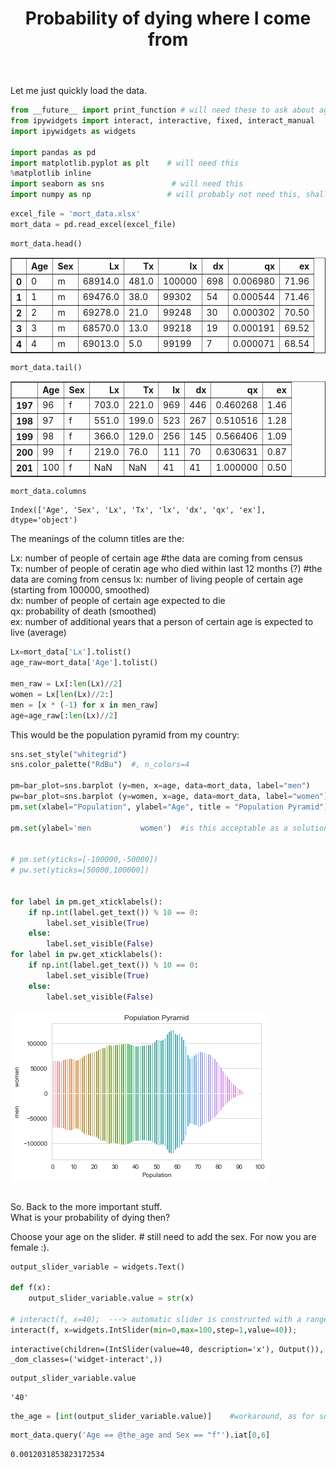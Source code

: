 ﻿---
layout: post
title: Probability of dying where I come from 
---
  
    
Let me just quickly load the data. 
  
  

```python
from __future__ import print_function # will need these to ask about age
from ipywidgets import interact, interactive, fixed, interact_manual
import ipywidgets as widgets

import pandas as pd
import matplotlib.pyplot as plt    # will need this
%matplotlib inline                 
import seaborn as sns               # will need this
import numpy as np                 # will probably not need this, shall check


```


```python
excel_file = 'mort_data.xlsx'
mort_data = pd.read_excel(excel_file)
```


```python
mort_data.head()
```




<div>
<style scoped>
    .dataframe tbody tr th:only-of-type {
        vertical-align: middle;
    }

    .dataframe tbody tr th {
        vertical-align: top;
    }

    .dataframe thead th {
        text-align: right;
    }
</style>
<table border="1" class="dataframe">
  <thead>
    <tr style="text-align: right;">
      <th></th>
      <th>Age</th>
      <th>Sex</th>
      <th>Lx</th>
      <th>Tx</th>
      <th>lx</th>
      <th>dx</th>
      <th>qx</th>
      <th>ex</th>
    </tr>
  </thead>
  <tbody>
    <tr>
      <th>0</th>
      <td>0</td>
      <td>m</td>
      <td>68914.0</td>
      <td>481.0</td>
      <td>100000</td>
      <td>698</td>
      <td>0.006980</td>
      <td>71.96</td>
    </tr>
    <tr>
      <th>1</th>
      <td>1</td>
      <td>m</td>
      <td>69476.0</td>
      <td>38.0</td>
      <td>99302</td>
      <td>54</td>
      <td>0.000544</td>
      <td>71.46</td>
    </tr>
    <tr>
      <th>2</th>
      <td>2</td>
      <td>m</td>
      <td>69278.0</td>
      <td>21.0</td>
      <td>99248</td>
      <td>30</td>
      <td>0.000302</td>
      <td>70.50</td>
    </tr>
    <tr>
      <th>3</th>
      <td>3</td>
      <td>m</td>
      <td>68570.0</td>
      <td>13.0</td>
      <td>99218</td>
      <td>19</td>
      <td>0.000191</td>
      <td>69.52</td>
    </tr>
    <tr>
      <th>4</th>
      <td>4</td>
      <td>m</td>
      <td>69013.0</td>
      <td>5.0</td>
      <td>99199</td>
      <td>7</td>
      <td>0.000071</td>
      <td>68.54</td>
    </tr>
  </tbody>
</table>
</div>




```python
mort_data.tail()
```




<div>
<style scoped>
    .dataframe tbody tr th:only-of-type {
        vertical-align: middle;
    }

    .dataframe tbody tr th {
        vertical-align: top;
    }

    .dataframe thead th {
        text-align: right;
    }
</style>
<table border="1" class="dataframe">
  <thead>
    <tr style="text-align: right;">
      <th></th>
      <th>Age</th>
      <th>Sex</th>
      <th>Lx</th>
      <th>Tx</th>
      <th>lx</th>
      <th>dx</th>
      <th>qx</th>
      <th>ex</th>
    </tr>
  </thead>
  <tbody>
    <tr>
      <th>197</th>
      <td>96</td>
      <td>f</td>
      <td>703.0</td>
      <td>221.0</td>
      <td>969</td>
      <td>446</td>
      <td>0.460268</td>
      <td>1.46</td>
    </tr>
    <tr>
      <th>198</th>
      <td>97</td>
      <td>f</td>
      <td>551.0</td>
      <td>199.0</td>
      <td>523</td>
      <td>267</td>
      <td>0.510516</td>
      <td>1.28</td>
    </tr>
    <tr>
      <th>199</th>
      <td>98</td>
      <td>f</td>
      <td>366.0</td>
      <td>129.0</td>
      <td>256</td>
      <td>145</td>
      <td>0.566406</td>
      <td>1.09</td>
    </tr>
    <tr>
      <th>200</th>
      <td>99</td>
      <td>f</td>
      <td>219.0</td>
      <td>76.0</td>
      <td>111</td>
      <td>70</td>
      <td>0.630631</td>
      <td>0.87</td>
    </tr>
    <tr>
      <th>201</th>
      <td>100</td>
      <td>f</td>
      <td>NaN</td>
      <td>NaN</td>
      <td>41</td>
      <td>41</td>
      <td>1.000000</td>
      <td>0.50</td>
    </tr>
  </tbody>
</table>
</div>




```python
mort_data.columns
```




    Index(['Age', 'Sex', 'Lx', 'Tx', 'lx', 'dx', 'qx', 'ex'], dtype='object')



The meanings of the column titles are the: 
  
Lx: number of people of certain age #the data are coming from census  
Tx: number of people of ceratin age who died within last 12 months (?) #the data are coming from census
lx: number of living people of certain age (starting from 100000, smoothed)  
dx: number of people of certain age expected to die  
qx: probability of death (smoothed)  
ex: number of additional years that a person of certain age is expected to live (average)


```python
Lx=mort_data['Lx'].tolist()
age_raw=mort_data['Age'].tolist()

men_raw = Lx[:len(Lx)//2]
women = Lx[len(Lx)//2:]
men = [x * (-1) for x in men_raw]
age=age_raw[:len(Lx)//2]

```

This would be the population pyramid from my country:
  


```python
sns.set_style("whitegrid")
sns.color_palette("RdBu")  #, n_colors=4

pm=bar_plot=sns.barplot (y=men, x=age, data=mort_data, label="men")
pw=bar_plot=sns.barplot (y=women, x=age, data=mort_data, label="women")
pm.set(xlabel="Population", ylabel="Age", title = "Population Pyramid")

pm.set(ylabel='men           women')  #is this acceptable as a solution? pure trickery :)


# pm.set(yticks=[-100000,-50000]) 
# pw.set(yticks=[50000,100000])


for label in pm.get_xticklabels():
    if np.int(label.get_text()) % 10 == 0:  
        label.set_visible(True)
    else:
        label.set_visible(False)
for label in pw.get_xticklabels():
    if np.int(label.get_text()) % 10 == 0:  
        label.set_visible(True)
    else:
        label.set_visible(False)
```


![png](/images/output_10_0.png)



```python

```

So.  Back to the more important stuff.     
What is your probability of dying then?  
  
  
Choose your age on the slider. # still need to add the sex. For now you are female :).
  


```python
output_slider_variable = widgets.Text()

def f(x):
    output_slider_variable.value = str(x)

# interact(f, x=40);  ---> automatic slider is constructed with a range of [−10,+3×10]
interact(f, x=widgets.IntSlider(min=0,max=100,step=1,value=40));
```


    interactive(children=(IntSlider(value=40, description='x'), Output()), _dom_classes=('widget-interact',))



```python
output_slider_variable.value
```




    '40'




```python
the_age = [int(output_slider_variable.value)]    #workaround, as for some reason, df.query won't work with anything but lists
```


```python
mort_data.query('Age == @the_age and Sex == "f"').iat[0,6]
```




    0.0012031853823172534




```python

```


```python

```


```python

```
